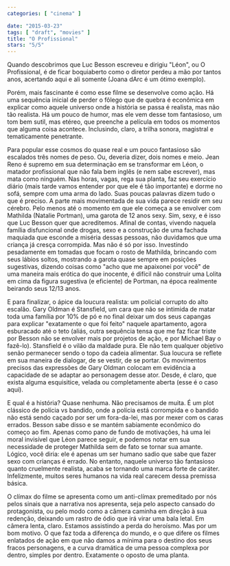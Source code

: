 ```yaml
---
categories: [ "cinema" ]

date: "2015-03-23"
tags: [ "draft", "movies" ]
title: "O Profissional"
stars: "5/5"
---
```

Quando descobrimos que Luc Besson escreveu e dirigiu "Léon", ou O Profissional, é de ficar boquiaberto como o diretor perdeu a mão por tantos anos, acertando aqui e ali somente (Joana dArc é um ótimo exemplo).

Porém, mais fascinante é como esse filme se desenvolve como ação. Há uma sequência inicial de perder o fôlego que de quebra é econômica em explicar como aquele universo onde a história se passa é realista, mas não tão realista. Há um pouco de humor, mas ele vem desse tom fantasioso, um tom bem sutil, mas etéreo, que preenche a película em todos os momentos que alguma coisa acontece. Inclusindo, claro, a trilha sonora, magistral e tematicamente penetrante.

Para popular esse cosmos do quase real e um pouco fantasioso são escalados três nomes de peso. Ou, deveria dizer, dois nomes e meio. Jean Reno é supremo em sua determinação em se transformar em Léon, o matador profissional que não fala bem inglês (e nem sabe escrever), mas mata como ninguém. Nas horas, vagas, rega sua planta, faz seu exercício diário (mais tarde vamos entender por que ele é tão importante) e dorme no sofá, sempre com uma arma do lado. Suas poucas palavras dizem tudo o que é preciso. A parte mais movimentada de sua vida parece residir em seu cérebro. Pelo menos até o momento em que ele começa a se envolver com Mathilda (Natalie Portman), uma garota de 12 anos sexy. Sim, sexy, e é isso que Luc Besson quer que acreditemos. Afinal de contas, vivendo naquela família disfuncional onde drogas, sexo e a construção de uma fachada maquiada que esconde a miséria dessas pessoas, não duvidamos que uma criança já cresça corrompida. Mas não é só por isso. Investindo pesadamente em tomadas que focam o rosto de Mathilda, brincando com seus lábios soltos, mostrando a garota quase sempre em posições sugestivas, dizendo coisas como "acho que me apaixonei por você" de uma maneira mais erótica do que inocente, é difícil não construir uma Lolita em cima da figura sugestiva (e eficiente) de Portman, na época realmente beirando seus 12/13 anos.

E para finalizar, o ápice da loucura realista: um policial corrupto do alto escalão. Gary Oldman é Stansfield, um cara que não se intimida de matar toda uma família por 10% de pó e no final deixar um dos seus capangas para explicar "exatamente o que foi feito" naquele apartamento, agora esburacado até o teto (aliás, outra sequência tensa que me faz ficar triste por Besson não se envolver mais por projetos de ação, e por Michael Bay o fazê-lo). Stansfield é o vilão da maldade pura. Ele não tem qualquer objetivo senão permanecer sendo o topo da cadeia alimentar. Sua loucura se reflete em sua maneira de dialogar, de se vestir, de se portar. Os movimentos precisos das expressões de Gary Oldman colocam em evidência a capacidade de se adaptar ao personagem desse ator. Desde, é claro, que exista alguma esquisitice, velada ou completamente aberta (esse é o caso aqui).

E qual é a história? Quase nenhuma. Não precisamos de muita. É um plot clássico de polícia vs bandido, onde a polícia está corrompida e o bandido não está sendo caçado por ser um fora-da-lei, mas por mexer com os caras errados. Besson sabe disso e se mantém sabiamente econômico do começo ao fim. Apenas como pano de fundo de motivações, há uma lei moral invisível que Léon parece seguir, e podemos notar em sua necessidade de proteger Mathilda sem de fato se tornar sua amante. Lógico, você diria: ele é apenas um ser humano sadio que sabe que fazer sexo com crianças é errado. No entanto, naquele universo tão fantasioso quanto cruelmente realista, acaba se tornando uma marca forte de caráter. Infelizmente, muitos seres humanos na vida real carecem dessa premissa básica.

O clímax do filme se apresenta como um anti-clímax premeditado por nós pelos sinais que a narrativa nos apresenta, seja pelo aspecto cansado do protagonista, ou pelo modo como a câmera caminha em direção à sua redenção, deixando um rastro de ódio que irá virar uma bala letal. Em câmera lenta, claro. Estamos assistindo a perda do heroísmo. Mas por um bom motivo. O que faz toda a diferença do mundo, e o que difere os filmes enlatados de ação em que não damos a mínima para o destino dos seus fracos personagens, e a curva dramática de uma pessoa complexa por dentro, simples por dentro. Exatamente o oposto de uma planta.
